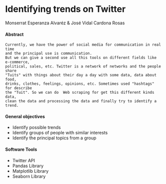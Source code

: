 # Identifying trends on Twitter

Monserrat Esperanza Alvaréz & José Vidal Cardona Rosas 

#### Abstract
    Currently, we have the power of social media for communication in real time
    and the principal use is communication. 
    But we can give a second use all this tools on different fields like e-commerce, 
    political, sales, etc. Twitter is a network of networks and the people share 
    "Tuits" with things about their day a day with some data, data about food,
    drinks, clothes, feelings, opinions, etc. Sometimes used "hashtags" for describe
    the "Tuit". So we can do  Web scraping for get this different kinds data, 
    clean the data and processing the data and finally try to identify a trend.
    
#### General objectives
* Identify possible trends
* Identify groups of people with similar interests
* Identify the principal topics from a group
      
#### Software Tools
* Twitter API
* Pandas Library
* Matplotlib Library
* Seaborn Library


